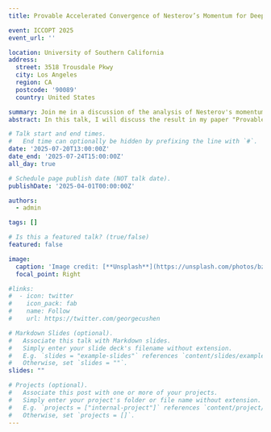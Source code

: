 ```yaml
---
title: Provable Accelerated Convergence of Nesterov’s Momentum for Deep ReLU Neural Networks

event: ICCOPT 2025
event_url: ''

location: University of Southern California
address:
  street: 3518 Trousdale Pkwy
  city: Los Angeles
  region: CA
  postcode: '90089'
  country: United States

summary: Join me in a discussion of the analysis of Nesterov's momentum for deep neural network training.
abstract: In this talk, I will discuss the result in my paper "Provable Accelerated Convergence of Nesterov’s Momentum for Deep ReLU Neural Networks", which introduces the notion of "partially strong convexity" that is tailored to the analysis of over-parameterized neural networks. I will also discuss the future directions of extending the framework to the so-called "feature learning" regime.

# Talk start and end times.
#   End time can optionally be hidden by prefixing the line with `#`.
date: '2025-07-20T13:00:00Z'
date_end: '2025-07-24T15:00:00Z'
all_day: true

# Schedule page publish date (NOT talk date).
publishDate: '2025-04-01T00:00:00Z'

authors:
  - admin

tags: []

# Is this a featured talk? (true/false)
featured: false

image:
  caption: 'Image credit: [**Unsplash**](https://unsplash.com/photos/bzdhc5b3Bxs)'
  focal_point: Right

#links:
#  - icon: twitter
#    icon_pack: fab
#    name: Follow
#    url: https://twitter.com/georgecushen

# Markdown Slides (optional).
#   Associate this talk with Markdown slides.
#   Simply enter your slide deck's filename without extension.
#   E.g. `slides = "example-slides"` references `content/slides/example-slides.md`.
#   Otherwise, set `slides = ""`.
slides: ""

# Projects (optional).
#   Associate this post with one or more of your projects.
#   Simply enter your project's folder or file name without extension.
#   E.g. `projects = ["internal-project"]` references `content/project/deep-learning/index.md`.
#   Otherwise, set `projects = []`.
---
```


<!-- {{% callout note %}}
Click on the **Slides** button above to view the built-in slides feature.
{{% /callout %}}

Slides can be added in a few ways:

- **Create** slides using Hugo Blox Builder's [_Slides_](https://docs.hugoblox.com/reference/content-types/) feature and link using `slides` parameter in the front matter of the talk file
- **Upload** an existing slide deck to `static/` and link using `url_slides` parameter in the front matter of the talk file
- **Embed** your slides (e.g. Google Slides) or presentation video on this page using [shortcodes](https://docs.hugoblox.com/reference/markdown/).

Further event details, including [page elements](https://docs.hugoblox.com/reference/markdown/) such as image galleries, can be added to the body of this page. -->
